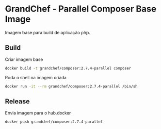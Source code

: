 # GrandChef - Parallel Composer Base Image
Imagem base para build de aplicação php.

## Build

Criar imagem base
```sh
docker build -t grandchef/composer:2.7.4-parallel composer
```

Roda o shell na imagem criada
```sh
docker run -it --rm grandchef/composer:2.7.4-parallel /bin/sh
```

## Release

Envia imagem para o hub.docker
```sh
docker push grandchef/composer:2.7.4-parallel
```
